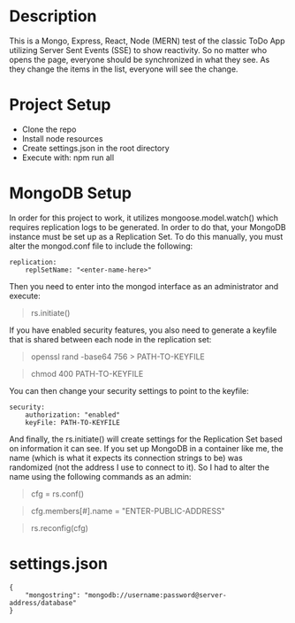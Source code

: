 # Description
This is a Mongo, Express, React, Node (MERN) test of the classic ToDo App utilizing Server Sent Events (SSE) to show reactivity. So no matter who opens the page, everyone should be synchronized in what they see. As they change the items in the list, everyone will see the change. 

# Project Setup
* Clone the repo
* Install node resources
* Create settings.json in the root directory
* Execute with: npm run all

# MongoDB Setup
In order for this project to work, it utilizes mongoose.model.watch() which requires replication logs to be generated. In order to do that, your MongoDB instance must be set up as a Replication Set. To do this manually, you must alter the mongod.conf file to include the following:
```
replication:
    replSetName: "<enter-name-here>"
```
Then you need to enter into the mongod interface as an administrator and execute:
> rs.initiate()

If you have enabled security features, you also need to generate a keyfile that is shared between each node in the replication set:
> openssl rand -base64 756 > PATH-TO-KEYFILE

> chmod 400 PATH-TO-KEYFILE

You can then change your security settings to point to the keyfile:
```
security:
    authorization: "enabled"
    keyFile: PATH-TO-KEYFILE
```
And finally, the rs.initiate() will create settings for the Replication Set based on information it can see. If you set up MongoDB in a container like me, the name (which is what it expects its connection strings to be) was randomized (not the address I use to connect to it). So I had to alter the name using the following commands as an admin:
> cfg = rs.conf()

> cfg.members[#].name = "ENTER-PUBLIC-ADDRESS"

> rs.reconfig(cfg)

# settings.json
```
{
    "mongostring": "mongodb://username:password@server-address/database"
}
```
